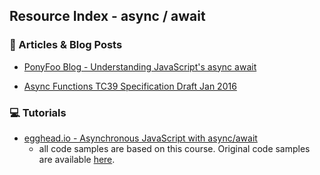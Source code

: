 ## Resource Index - async / await

### :memo: Articles & Blog Posts

* [PonyFoo Blog - Understanding JavaScript's async await](https://ponyfoo.com/articles/understanding-javascript-async-await)

* [Async Functions TC39 Specification Draft Jan 2016](https://tc39.github.io/ecmascript-asyncawait/)

### :computer: Tutorials

* [egghead.io - Asynchronous JavaScript with async/await](https://egghead.io/courses/asynchronous-javascript-with-async-await)
  * all code samples are based on this course. Original code samples are available [here](https://github.com/mariusschulz/egghead-async-await).
